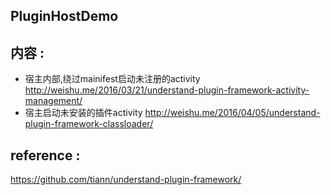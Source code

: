 ## PluginHostDemo

## 内容 :
* 宿主内部,绕过mainifest启动未注册的activity
http://weishu.me/2016/03/21/understand-plugin-framework-activity-management/
* 宿主启动未安装的插件activity
http://weishu.me/2016/04/05/understand-plugin-framework-classloader/

## reference : 
https://github.com/tiann/understand-plugin-framework/